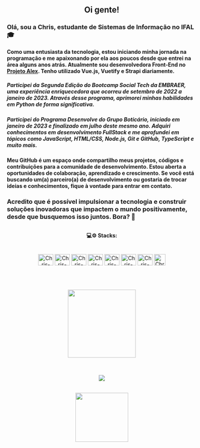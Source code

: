 ## <p align="center">Oi gente!</p>
### Olá, sou a Chris, estudante de Sistemas de Informação no IFAL 🎓
#### Como uma entusiasta da tecnologia, estou iniciando minha jornada na programação e me apaixonando por ela aos poucos desde que entrei na área alguns anos atrás. Atualmente sou desenvolvedora Front-End no <a href="https://projetoalex.cc/">Projeto Alex</a>. Tenho utilizado Vue.js, Vuetify e Strapi diariamente.

##### Participei da Segunda Edição do Bootcamp Social Tech da EMBRAER, uma experiência enriquecedora que ocorreu de setembro de 2022 a janeiro de 2023. Através desse programa, aprimorei minhas habilidades em Python de forma significativa.

##### Participei do Programa Desenvolve do Grupo Boticário, iniciado em janeiro de 2023 e finalizado em julho deste mesmo ano. Adquiri conhecimentos em desenvolvimento FullStack e me aprofundei em tópicos como JavaScript, HTML/CSS, Node.js, Git e GitHub, TypeScript e muito mais.

#### Meu GitHub é um espaço onde compartilho meus projetos, códigos e contribuições para a comunidade de desenvolvimento. Estou aberta a oportunidades de colaboração, aprendizado e crescimento. Se você está buscando um(a) parceiro(a) de desenvolvimento ou gostaria de trocar ideias e conhecimentos, fique à vontade para entrar em contato.

### Acredito que é possível impulsionar a tecnologia e construir soluções inovadoras que impactem o mundo positivamente, desde que busquemos isso juntos. Bora? 🚀


##
<div style="display: inline_block;" align="center">
<h4><p align="center">💻⚙ Stacks:</p></h4><br>
  <img align="center" height="30" width="40" alt="Chris-PY" src="https://cdn.jsdelivr.net/gh/devicons/devicon/icons/python/python-original.svg">
  <img align="center" height="30" width="40" alt="Chris-JavaScript" src="https://cdn.jsdelivr.net/gh/devicons/devicon/icons/javascript/javascript-original.svg">
  <img <img align="center" height="30" width="40" alt="Chris-NodeJS" src="https://cdn.jsdelivr.net/gh/devicons/devicon/icons/nodejs/nodejs-original.svg">
  <img align="center" height="30" width="40" alt="Chris-Html5" src="https://cdn.jsdelivr.net/gh/devicons/devicon/icons/html5/html5-original.svg">
  <img align="center" height="30" width="40" alt="Chris-CSS3" src="https://cdn.jsdelivr.net/gh/devicons/devicon/icons/css3/css3-original.svg">
  <img align="center" height="30" width="40" alt="Chris-Flutter" src="https://cdn.jsdelivr.net/gh/devicons/devicon/icons/flutter/flutter-original.svg">
  <img align="center" height="30" width="40" alt="Chris-Vue" src="https://cdn.jsdelivr.net/gh/devicons/devicon/icons/vuejs/vuejs-original-wordmark.svg">
  <img align="center" height="30" width="30" alt="Chris-Strapi" src="https://www.svgrepo.com/show/354399/strapi-icon.svg">
  
</div><br>

##

<div align="center"><br>
  <img height=180em src=https://github-readme-stats.vercel.app/api/top-langs/?username=chrixtianny&layout=compact&theme=jolly>
</div>

##

<br>
<div align="center">
<a href="https://www.linkedin.com/in/christianny-silva-dos-santos-76910969/"><img src="https://img.shields.io/badge/LinkedIn-0077B5?style=for-the-badge&logo=linkedin&logoColor=white">
<br>
</div>
<br>
<p align="center"><img  height=130 width=140 src="https://cdn.discordapp.com/attachments/835323095451303936/1069859193764446209/giphy.gif"></p>
